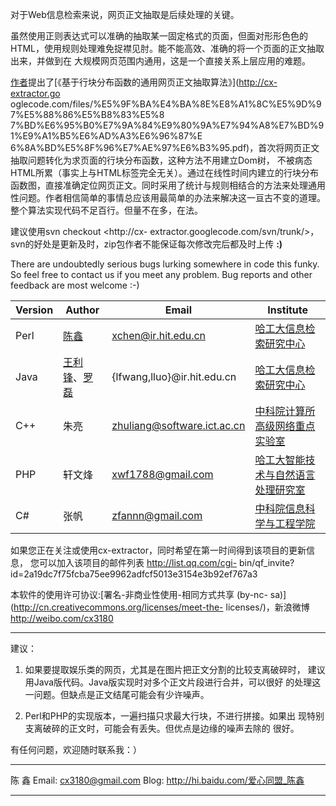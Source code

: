 对于Web信息检索来说，网页正文抽取是后续处理的关键。

虽然使用正则表达式可以准确的抽取某一固定格式的页面，但面对形形色色的HTML，使用规则处理难免捉襟见肘。能不能高效、准确的将一个页面的正文抽取出来，并做到在
大规模网页范围内通用，这是一个直接关系上层应用的难题。

[作者](http://weibo.com/cx3180)提出了[《基于行块分布函数的通用网页正文抽取算法》](http://cx-extractor.go
oglecode.com/files/%E5%9F%BA%E4%BA%8E%E8%A1%8C%E5%9D%97%E5%88%86%E5%B8%83%E5%8
7%BD%E6%95%B0%E7%9A%84%E9%80%9A%E7%94%A8%E7%BD%91%E9%A1%B5%E6%AD%A3%E6%96%87%E
6%8A%BD%E5%8F%96%E7%AE%97%E6%B3%95.pdf)，首次将网页正文抽取问题转化为求页面的行块分布函数，这种方法不用建立Dom树，
不被病态HTML所累（事实上与HTML标签完全无关）。通过在线性时间内建立的行块分布函数图，直接准确定位网页正文。同时采用了统计与规则相结合的方法来处理通用
性问题。作者相信简单的事情总应该用最简单的办法来解决这一亘古不变的道理。整个算法实现代码不足百行。但量不在多，在法。

建议使用svn checkout <http://cx-
extractor.googlecode.com/svn/trunk/>，svn的好处是更新及时，zip包作者不能保证每次修改完后都及时上传 **:)**


There are undoubtedly serious bugs lurking somewhere in code this funky. So
feel free to contact us if you meet any problem.
Bug reports and other feedback are most welcome :-)

**Version** |  **Author** |  **Email** |  **Institute**
---|---|---|---
Perl| [陈鑫](http://ir.hit.edu.cn/~xchen)| xchen@ir.hit.edu.cn|[哈工大信息检索研究中心](http://ir.hit.edu.cn)
Java| [王利锋](http://ir.hit.edu.cn/~lfwang)、[罗磊](http://ir.hit.edu.cn/~lluo)|{lfwang,lluo}@ir.hit.edu.cn| [哈工大信息检索研究中心](http://ir.hit.edu.cn)
C++| 朱亮| zhuliang@software.ict.ac.cn| [中科院计算所高级网络重点实验室](http://www.ict.ac.cn)
PHP| 轩文烽| xwf1788@gmail.com| [哈工大智能技术与自然语言处理研究室](http://www.insun.hit.edu.cn)
C#| 张帆| zfannn@gmail.com| [中科院信息科学与工程学院](http://www.gu.cas.cn/yxsz/xxkxygcxy/)


如果您正在关注或使用cx-extractor，同时希望在第一时间得到该项目的更新信息，
您可以加入该项目的邮件列表 http://list.qq.com/cgi-
bin/qf_invite?id=2a19dc7f75fcba75ee9962adfcf5013e3154e3b92ef767a3


本软件的使用许可协议:[署名-非商业性使用-相同方式共享 (by-nc-
sa)](http://cn.creativecommons.org/licenses/meet-the-
licenses/)，新浪微博<http://weibo.com/cx3180>

---

建议：

1. 如果要提取娱乐类的网页，尤其是在图片把正文分割的比较支离破碎时，
   建议用Java版代码。Java版实现时对多个正文片段进行合并，可以很好
   的处理这一问题。但缺点是正文结尾可能会有少许噪声。


2. Perl和PHP的实现版本，一遍扫描只求最大行块，不进行拼接。如果出
   现特别支离破碎的正文时，可能会有丢失。但优点是边缘的噪声去除的
   很好。




有任何问题，欢迎随时联系我：）
****************************************
陈  鑫
Email: cx3180@gmail.com
Blog:  http://hi.baidu.com/爱心同盟_陈鑫
****************************************
